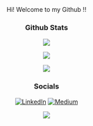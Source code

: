 <div align="center">
Hi! Welcome to my Github !!

### Github Stats
![](https://github-readme-streak-stats.herokuapp.com/?user=abhiphile&theme=radical&hide_border=false)<br/>

![](https://github-readme-stats.vercel.app/api?username=abhiphile&theme=radical&hide_border=false&include_all_commits=true&count_private=true)<br/>

![](https://github-readme-stats.vercel.app/api/top-langs/?username=abhiphile&theme=radical&hide_border=false&include_all_commits=true&count_private=true&layout=compact)

### Socials
[![LinkedIn](https://img.shields.io/badge/LinkedIn-%230077B5.svg?logo=linkedin&logoColor=white)](https://linkedin.com/in/abhishek-kumar-nitdelhi) [![Medium](https://img.shields.io/badge/Medium-12100E?logo=medium&logoColor=white)](https://medium.com/@krabhishek_) 

[![](https://visitcount.itsvg.in/api?id=abhiphile&icon=0&color=0)](https://visitcount.itsvg.in)
</div>
